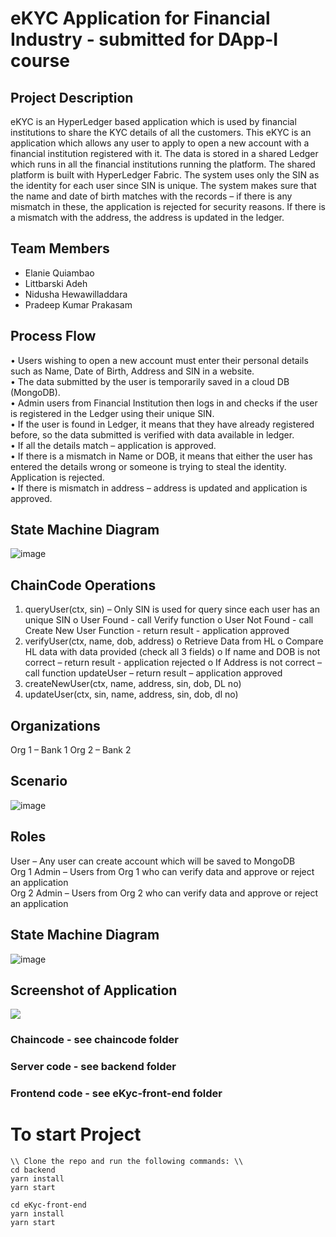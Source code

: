 # eKYC Application for Financial Industry - submitted for DApp-I course

## Project Description
eKYC is an HyperLedger based application which is used by financial institutions to share the KYC details of all the customers. This eKYC is an application which allows any user to apply to open a new account with a financial institution registered with it. The data is stored in a shared Ledger which runs in all the financial institutions running the platform. The shared platform is built with HyperLedger Fabric.
The system uses only the SIN as the identity for each user since SIN is unique. The system makes sure that the name and date of birth matches with the records – if there is any mismatch in these, the application is rejected for security reasons. If there is a mismatch with the address, the address is updated in the ledger.

## Team Members
* Elanie Quiambao 
* Littbarski Adeh
* Nidusha Hewawilladdara
* Pradeep Kumar Prakasam

## Process Flow
•	Users wishing to open a new account must enter their personal details such as Name, Date of Birth, Address and SIN in a website.<br/>
•	The data submitted by the user is temporarily saved in a cloud DB (MongoDB). <br/>
•	Admin users from Financial Institution then logs in and checks if the user is registered in the Ledger using their unique SIN. <br/>
•	If the user is found in Ledger, it means that they have already registered before, so the data submitted is verified with data available in ledger.<br/>
•	If all the details match – application is approved.<br/>
•	If there is a mismatch in Name or DOB, it means that either the user has entered the details wrong or someone is trying to steal the identity. Application is rejected.<br/>
•	If there is mismatch in address – address is updated and application is approved.


## State Machine Diagram
![image](https://user-images.githubusercontent.com/45354395/113464786-5d85f080-93fd-11eb-9f30-977387b14a85.png)


## ChainCode Operations
1.	queryUser(ctx, sin) – Only SIN is used for query since each user has an unique SIN
o	User Found - call Verify function
o	User Not Found - call Create New User Function - return result - application approved
2.	verifyUser(ctx, name, dob, address)
o	Retrieve Data from HL
o	Compare HL data with data provided (check all 3 fields)
o	If name and DOB is not correct – return result - application rejected
o	If Address is not correct – call function updateUser – return result – application approved
3.	createNewUser(ctx, name, address, sin, dob, DL no)
4.	updateUser(ctx, sin, name, address, sin, dob, dl no) 


## Organizations
Org 1 – Bank 1
Org 2 – Bank 2

## Scenario
![image](https://user-images.githubusercontent.com/45354395/113464817-89a17180-93fd-11eb-88ea-1ef9146b94c1.png)

## Roles
User – Any user can create account which will be saved to MongoDB <br/>
Org 1 Admin – Users from Org 1 who can verify data and approve or reject an application<br/>
Org 2 Admin – Users from Org 2 who can verify data and approve or reject an application<br/>

## State Machine Diagram
![image](https://user-images.githubusercontent.com/45354395/113464831-a9d13080-93fd-11eb-83eb-7fa2ba6eba12.png)


## Screenshot of Application
![](https://github.com/littbarskiadeh/ekyc-project/blob/main/images/demo.jpg)

### Chaincode - see chaincode folder

### Server code - see backend folder

### Frontend code - see eKyc-front-end folder




# To start Project
```
\\ Clone the repo and run the following commands: \\
cd backend
yarn install
yarn start 

cd eKyc-front-end
yarn install
yarn start
```

